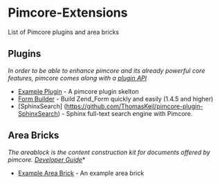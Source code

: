 # Pimcore-Extensions
List of Pimcore plugins and area bricks

## Plugins
*In order to be able to enhance pimcore and its already powerful core features, pimcore comes along with a [plugin API](https://www.pimcore.org/wiki/display/PIMCORE3/Plugin+Developer%27s+Guide)*

* [Example Plugin](https://github.com/pimcore/plugin-example) - A pimcore plugin skelton
* [Form Builder](https://github.com/brainsbucket/Zendformbuilder) - Build Zend_Form quickly and easily (1.4.5 and higher)
* [SphinxSearch] (https://github.com/ThomasKeil/pimcore-plugin-SphinxSearch) - Sphinx full-text search engine with Pimcore.

## Area Bricks
*The areablock is the content construction kit for documents offered by pimcore. [Developer Guide](https://www.pimcore.org/wiki/display/PIMCORE3/Create+your+own+bricks)**

* [Example Area Brick](https://github.com/pimcore/areabrick-example) - An example area brick
